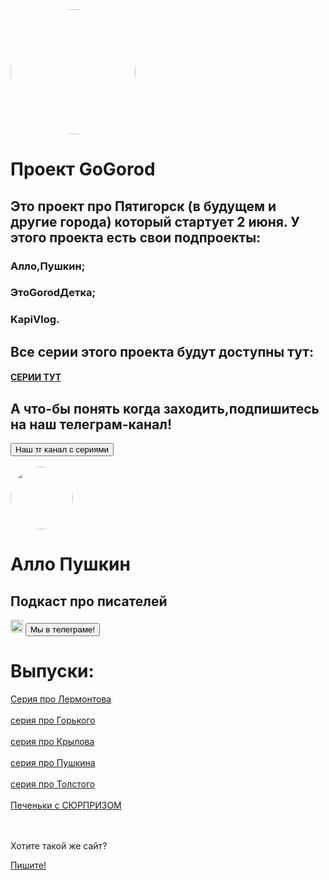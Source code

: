 <!DOCTYPE html>
<head>
    <meta charset="UTF-8">
    <title>GoGorod</title>
    <link rel="stylesheet"  href="style.css">
</head>
<body>

</body>
<img src="https://iimg.su/s/10/th_fkjkXNmLVt7I7wJW5ZoIFu1yKLeWidF3hr4FDknT.jpg" width="200" height="200"
style="border-radius: 100px;">
<h1>Проект GoGorod</h1>
<h2>Это проект про Пятигорск (в будущем и другие города) который стартует 2 июня. У этого проекта есть свои подпроекты:</h2>
<h3>Алло,Пушкин;</h3>
<h3>ЭтоGorodДетка;</h3>
<h3>KapiVlog.</h3>
<h2>Все серии этого проекта будут доступны тут:</h2>
<h4><a href="https://rutube.ru/channel/45878595/">СЕРИИ ТУТ</a></h4>
<h2>А что-бы понять когда заходить,подпишитесь на наш телеграм-канал! </h2>
<a href="https://t.me/GoFiveGor"><button type="button">Наш тг канал с сериями</button>
</a>
<br><br>
<img src="https://ltdfoto.ru/images/2025/05/05/5339372793017526541.jpg" width="100" height="100"
     style="border-radius: 50px;">
<h1>Алло Пушкин</h1>
<h2>Подкаст про писателей</h2>
<img src="https://iimg.su/s/10/th_tO2Zp20qyPXidHHIhsaYLO2SADzkgBq6TOfvCu7a.jpg" width="20" height="20">
<a href="https://t.me/allopushkin"><button type="button">Мы в телеграме!</button>
</a>
<h1>Выпуски:</h1>
<a href=" https://allopushkin.mave.digital/ep-2">Серия про Лермонтова
</a>
<br>
<br>
<a href="https://rutube.ru/video/a2727f7eb41b02bf02696fcf8753c8fd/?r=wm">серия про Горького</a><br>
<br>
<a href="https://allo-pushkin.mave.digital/ep-2">серия про Крылова</a><br>
<br>
<a href="https://allo-pushkin.mave.digital/ep-1">серия про Пушкина</a><br>
<br>
<a href="https://allo-pushkin.mave.digital/ep-3">серия про Толстого</a><br>
<br>
<a href="https://allo-pushkin.mave.digital/ep-4">Печеньки с СЮРПРИЗОМ</a><br>
<br>
<br>
<p>Хотите такой же сайт?</p>
<p><a href="https://t.me/kapibarise">Пишите!</a><p>
